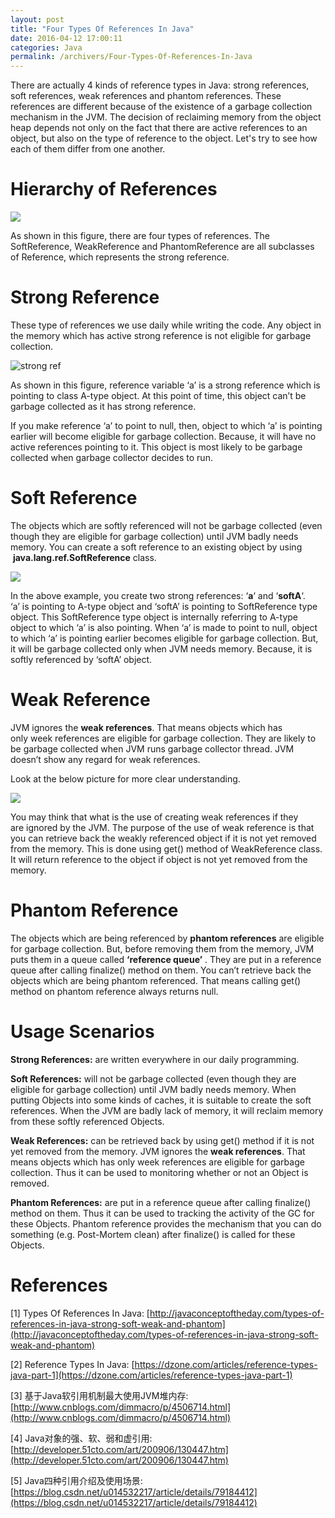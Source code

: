 ```yaml
---
layout: post
title: "Four Types Of References In Java"
date: 2016-04-12 17:00:11
categories: Java
permalink: /archivers/Four-Types-Of-References-In-Java
---
```


There are actually 4 kinds of reference types in Java: strong references, soft references, weak references and phantom references. These references are different because of the existence of a garbage collection mechanism in the JVM. The decision of reclaiming memory from the object heap depends not only on the fact that there are active references to an object, but also on the type of reference to the object. Let's try to see how each of them differ from one another.

<!--more-->

# Hierarchy of References

![](https://github.com/ZhongyangMA/images/raw/master/four-reference-types/ref.png)

As shown in this figure, there are four types of references. The SoftReference, WeakReference and PhantomReference are all subclasses of Reference, which represents the strong reference.

# Strong Reference

These type of references we use daily while writing the code. Any object in the memory which has active strong reference is not eligible for garbage collection.

![strong ref](https://github.com/ZhongyangMA/images/raw/master/four-reference-types/strong.png)

As shown in this figure, reference variable ‘a’ is a strong reference which is pointing to class A-type object. At this point of time, this object can’t be garbage collected as it has strong reference.

If you make reference ‘a’ to point to null, then, object to which ‘a’ is pointing earlier will become eligible for garbage collection. Because, it will have no active references pointing to it. This object is most likely to be garbage collected when garbage collector decides to run.

# Soft Reference

The objects which are softly referenced will not be garbage collected (even though they are eligible for garbage collection) until JVM badly needs memory. You can create a soft reference to an existing object by using  **java.lang.ref.SoftReference** class.

![](https://github.com/ZhongyangMA/images/raw/master/four-reference-types/soft.png)

In the above example, you create two strong references: ‘**a**‘ and ‘**softA**‘. ‘a’ is pointing to A-type object and ‘softA’ is pointing to SoftReference type object. This SoftReference type object is internally referring to A-type object to which ‘a’ is also pointing. When ‘a’ is made to point to null, object to which ‘a’ is pointing earlier becomes eligible for garbage collection. But, it will be garbage collected only when JVM needs memory. Because, it is softly referenced by ‘softA’ object.

# Weak Reference

JVM ignores the **weak references**. That means objects which has only week references are eligible for garbage collection. They are likely to be garbage collected when JVM runs garbage collector thread. JVM doesn’t show any regard for weak references.

Look at the below picture for more clear understanding.

![](https://github.com/ZhongyangMA/images/raw/master/four-reference-types/weak.png)

You may think that what is the use of creating weak references if they are ignored by the JVM. The purpose of the use of weak reference is that you can retrieve back the weakly referenced object if it is not yet removed from the memory. This is done using get() method of WeakReference class. It will return reference to the object if object is not yet removed from the memory.

# Phantom Reference

The objects which are being referenced by **phantom references** are eligible for garbage collection. But, before removing them from the memory, JVM puts them in a queue called **‘reference queue’** . They are put in a reference queue after calling finalize() method on them. You can’t retrieve back the objects which are being phantom referenced. That means calling get() method on phantom reference always returns null.

# Usage Scenarios

**Strong References:** are written everywhere in our daily programming.

**Soft References:** will not be garbage collected (even though they are eligible for garbage collection) until JVM badly needs memory. When putting Objects into some kinds of caches, it is suitable to create the soft references. When the JVM are badly lack of memory, it will reclaim memory from these softly referenced Objects.

**Weak References:** can be retrieved back by using get() method if it is not yet removed from the memory. JVM ignores the **weak references**. That means objects which has only week references are eligible for garbage collection. Thus it can be used to monitoring whether or not an Object is removed.

**Phantom References:** are put in a reference queue after calling finalize() method on them. Thus it can be used to tracking the activity of the GC for these Objects. Phantom reference provides the mechanism that you can do something (e.g. Post-Mortem clean) after finalize() is called for these Objects.

# References

[1] Types Of References In Java: [http://javaconceptoftheday.com/types-of-references-in-java-strong-soft-weak-and-phantom](http://javaconceptoftheday.com/types-of-references-in-java-strong-soft-weak-and-phantom)

[2] Reference Types In Java: [https://dzone.com/articles/reference-types-java-part-1](https://dzone.com/articles/reference-types-java-part-1)

[3] 基于Java软引用机制最大使用JVM堆内存: [http://www.cnblogs.com/dimmacro/p/4506714.html](http://www.cnblogs.com/dimmacro/p/4506714.html)

[4] Java对象的强、软、弱和虚引用: [http://developer.51cto.com/art/200906/130447.htm](http://developer.51cto.com/art/200906/130447.htm)

[5] Java四种引用介绍及使用场景: [https://blog.csdn.net/u014532217/article/details/79184412](https://blog.csdn.net/u014532217/article/details/79184412)



